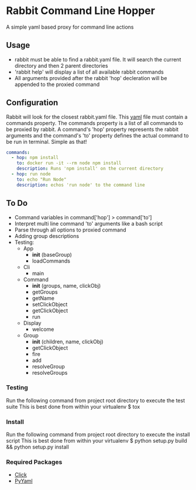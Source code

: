 # Rabbit Command Line Hopper
A simple yaml based proxy for command line actions

## Usage
- rabbit must be able to find a rabbit.yaml file. It will search the current directory and then 2 parent directories
- 'rabbit help' will display a list of all available rabbit commands
- All arguments provided after the rabbit 'hop' decleration will be appended to the proxied command

## Configuration
Rabbit will look for the closest rabbit.yaml file. This [yaml](http://docs.ansible.com/YAMLSyntax.html) file must contain a commands property. The commands property is a list of all commands to be proxied by rabbit. A command's 'hop' property represents the rabbit arguments and the command's 'to' property defines the actual command to be run in terminal. Simple as that!

```yaml
commands:
  - hop: npm install
    to: docker run -it --rm node npm install
    description: Runs 'npm install' on the current directory
  - hop: run node
    to: echo "Run Node"
    description: echos 'run node' to the command line
```

## To Do
- Command variables in command['hop'] > command['to']
- Interpret multi line command 'to' arguments like a bash script
- Parse through all options to proxied command
- Adding group descriptions
- Testing:
  - App
    - __init__ (baseGroup)
    - loadCommands
  - Cli
    - main
  - Command
    - __init__ (groups, name, clickObj)
    - getGroups
    - getName
    - setClickObject
    - getClickObject
    - run
  - Display
    - welcome
  - Group
    - __init__ (children, name, clickObj)
    - getClickObject
    - fire
    - add
    - resolveGroup
    - resolveGroups

### Testing
Run the following command from project root directory to execute the test suite
This is best done from within your virtualenv
  $ tox

### Install
Run the following command from project root directory to execute the install script
This is best done from within your virtualenv
  $  python setup.py build && python setup.py install

### Required Packages
- [Click](http://pyyaml.org/)
- [PyYaml](http://click.pocoo.org/)


